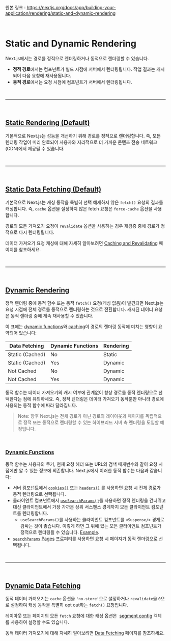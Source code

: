 원본 링크 : https://nextjs.org/docs/app/building-your-application/rendering/static-and-dynamic-rendering

<br>

# **Static and Dynamic Rendering**

Next.js에서는 경로를 정적으로 렌더링하거나 동적으로 렌더링할 수 있습니다.

- **정적 경로**에서는 컴포넌트가 빌드 시점에 서버에서 렌더링됩니다. 작업 결과는 캐시되어 다음 요청에 재사용됩니다.
- **동적 경로**에서는 요청 시점에 컴포넌트가 서버에서 렌더링됩니다.

<br>

---

<br>

## **[Static Rendering (Default)](https://nextjs.org/docs/app/building-your-application/rendering/static-and-dynamic-rendering#static-rendering-default)**

기본적으로 Next.js는 성능을 개선하기 위해 경로를 정적으로 렌더링합니다. 즉, 모든 렌더링 작업이 미리 완료되어 사용자와 지리적으로 더 가까운 콘텐츠 전송 네트워크(CDN)에서 제공될 수 있습니다.

<br>

---

<br>

## **[Static Data Fetching (Default)](https://nextjs.org/docs/app/building-your-application/rendering/static-and-dynamic-rendering#static-data-fetching-default)**

기본적으로 Next.js는 캐싱 동작을 특별히 선택 해제하지 않은 `fetch()` 요청의 결과를 캐싱합니다. 즉, `cache` 옵션을 설정하지 않은 fetch 요청은 `force-cache` 옵션을 사용합니다.

경로의 모든 가져오기 요청이 `revalidate` 옵션을 사용하는 경우 재검증 중에 경로가 정적으로 다시 렌더링됩니다.

데이터 가져오기 요청 캐싱에 대해 자세히 알아보려면 [Caching and Revalidating](https://nextjs.org/docs/app/building-your-application/data-fetching/caching) 페이지를 참조하세요.

<br>

---

<br>

## **[Dynamic Rendering](https://nextjs.org/docs/app/building-your-application/rendering/static-and-dynamic-rendering#dynamic-rendering)**

정적 렌더링 중에 동적 함수 또는 동적 `fetch()` 요청(캐싱 없음)이 발견되면 Next.js는 요청 시점에 전체 경로를 동적으로 렌더링하는 것으로 전환합니다. 캐시된 데이터 요청은 동적 렌더링 중에 계속 재사용할 수 있습니다.

이 표에는 [dynamic functions](https://nextjs.org/docs/app/building-your-application/rendering/static-and-dynamic-rendering#dynamic-functions)와 [caching](https://nextjs.org/docs/app/building-your-application/rendering/static-and-dynamic-rendering#static-data-fetching-default)이 경로의 렌더링 동작에 미치는 영향이 요약되어 있습니다:

| Data Fetching   | Dynamic Functions | Rendering |
| --------------- | ----------------- | --------- |
| Static (Cached) | No                | Static    |
| Static (Cached) | Yes               | Dynamic   |
| Not Cached      | No                | Dynamic   |
| Not Cached      | Yes               | Dynamic   |

동적 함수는 데이터 가져오기의 캐시 여부에 관계없이 항상 경로를 동적 렌더링으로 선택한다는 점에 유의하세요. 즉, 정적 렌더링은 데이터 가져오기 동작뿐만 아니라 경로에 사용되는 동적 함수에 따라 달라집니다.

> Note: 향후 Next.js는 전체 경로가 아닌 경로의 레이아웃과 페이지를 독립적으로 정적 또는 동적으로 렌더링할 수 있는 하이브리드 서버 측 렌더링을 도입할 예정입니다.

<br>

### **[Dynamic Functions](https://nextjs.org/docs/app/building-your-application/rendering/static-and-dynamic-rendering#dynamic-functions)**

동적 함수는 사용자의 쿠키, 현재 요청 헤더 또는 URL의 검색 매개변수와 같이 요청 시점에만 알 수 있는 정보에 의존합니다. Next.js에서 이러한 동적 함수는 다음과 같습니다:

- 서버 컴포넌트에서 [`cookies()`](https://nextjs.org/docs/app/api-reference/functions/cookies) 또는 [`headers()`](https://nextjs.org/docs/app/api-reference/functions/headers) 를 사용하면 요청 시 전체 경로가 동적 렌더링으로 선택됩니다.
- 클라이언트 컴포넌트에서 [`useSearchParams()`](https://nextjs.org/docs/app/api-reference/functions/use-params)를 사용하면 정적 렌더링을 건너뛰고 대신 클라이언트에서 가장 가까운 상위 서스펜스 경계까지 모든 클라이언트 컴포넌트를 렌더링합니다.
  - `useSearchParams()`를 사용하는 클라이언트 컴포넌트를 `<Suspense/>` 경계로 감싸는 것이 좋습니다. 이렇게 하면 그 위에 있는 모든 클라이언트 컴포넌트가 정적으로 렌더링될 수 있습니다. [Example](https://nextjs.org/docs/app/api-reference/functions/use-search-params#static-rendering).
- [`searchParams`](https://nextjs.org/docs/app/api-reference/file-conventions/page#searchparams-optional) [Pages](https://nextjs.org/docs/app/api-reference/file-conventions/page) 프로퍼티를 사용하면 요청 시 페이지가 동적 렌더링으로 선택됩니다.

<br>

---

<br>

## **[Dynamic Data Fetching](https://nextjs.org/docs/app/building-your-application/rendering/static-and-dynamic-rendering#dynamic-data-fetching)**

동적 데이터 가져오기는 `cache` 옵션을 `'no-store'`으로 설정하거나 `revalidate`을 `0`으로 설정하여 캐싱 동작을 특별히 opt out하는 `fetch()` 요청입니다.

레이아웃 또는 페이지의 모든 `fetch` 요청에 대한 캐싱 옵션은  [segment config](https://nextjs.org/docs/app/api-reference/file-conventions/route-segment-config) 객체를 사용하여 설정할 수도 있습니다.

동적 데이터 가져오기에 대해 자세히 알아보려면 [Data Fetching](https://nextjs.org/docs/app/building-your-application/data-fetching/fetching) 페이지를 참조하세요.
